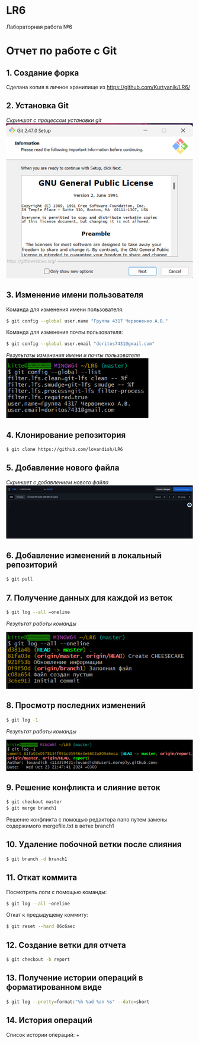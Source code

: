 # LR6
Лабораторная работа №6

# Отчет по работе с Git

## 1. Создание форка
Сделана копия в личное хранилище из https://github.com/Kurtyanik/LR6/

## 2. Установка Git
*Скриншот с процессом установки git*  
![Установка Git](./pics/pic1.jpg)

## 3. Изменение имени пользователя
Команда для изменения имени пользователя:

```bash
$ git config --global user.name "Группа 4317 Червоненко А.В."
```
Команда для изменения почты пользователя:

```bash
$ git config --global user.email "doritos7431@gmail.com"
```
*Результаты изменения имени и почты пользователя*  
![Результаты изменения](./pics/pic2.jpg)

## 4. Клонирование репозитория

```bash
$ git clone https://github.com/lovandish/LR6
```

## 5. Добавление нового файла
*Скриншет с добавлением нового файла*
![Добавление нового файла](./pics/pic3.jpg)

## 6. Добавление изменений в локальный репозиторий

```bash
$ git pull
```

## 7. Получение данных для каждой из веток

```bash
$ git log --all –oneline
```

*Результат работы команды*

![Данные из веток](./pics/pic4.jpg)

## 8. Просмотр последних изменений

```bash
$ git log -1
```

*Результат работы команды*

![Последние изменения](./pics/pic5.jpg)

## 9. Решение конфликта и слияние веток

```bash
$ git checkout master
$ git merge branch1
```
Решение конфликта с помощью редактора nano путем замены содержимого mergefile.txt в ветке branch1

## 10. Удаление побочной ветки после слияния

```bash
$ git branch -d branch1
```

## 11. Откат коммита
Посмотреть логи с помощью команды:

```bash
$ git log --all –oneline
```

Откат к предыдущему коммиту:

```bash
$ git reset --hard 06c6aec
```

## 12. Создание ветки для отчета

```bash
$ git checkout -b report
```

## 13. Получение истории операций в форматированном виде

```bash
$ git log --pretty=format:"%h %ad %an %s" --date=short
```

## 14. История операций
Список истории операций:
+ 

